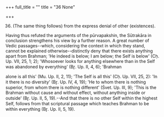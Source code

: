 +++
full_title = ""
title = "36 None"

+++


36. (The same thing follows) from the express denial of other (existences).

Having thus refuted the arguments of the pūrvapakshin, the Sūtrakāra in conclusion strengthens his view by a further reason. A great number of Vedic passages--which, considering the context in which they stand, cannot be explained otherwise--distinctly deny that there exists anything apart from Brahman; 'He indeed is below; I am below; the Self is below' (Cḥ. Up. VII, 25, 1; 2); 'Whosoever looks for anything elsewhere than in the Self was abandoned by everything' (Br̥. Up. II, 4, 6); 'Brahman

alone is all this' (Mu. Up. II, 2, 11); 'The Self is all this' (Cḥ. Up. VII, 25, 2): 'In it there is no diversity' (Br̥. Up. IV, 4, 19); 'He to whom there is nothing superior, from whom there is nothing different' (Śvet. Up. III, 9); 'This is the Brahman without cause and without effect, without anything inside or outside' (Br̥. Up. II, 5, 19).--And that there is no other Self within the highest Self, follows from that scriptural passage which teaches Brahman to be within everything (Br̥. Up. II, 5, 19).

